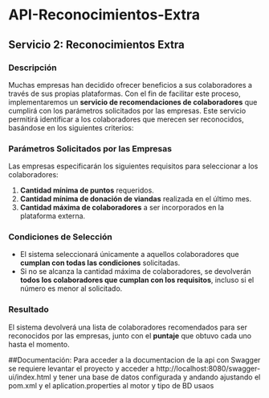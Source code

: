 # API-Reconocimientos-Extra

## **Servicio 2: Reconocimientos Extra**

### **Descripción**
Muchas empresas han decidido ofrecer beneficios a sus colaboradores a través de sus propias plataformas. Con el fin de facilitar este proceso, implementaremos un **servicio de recomendaciones de colaboradores** que cumplirá con los parámetros solicitados por las empresas. Este servicio permitirá identificar a los colaboradores que merecen ser reconocidos, basándose en los siguientes criterios:

### **Parámetros Solicitados por las Empresas**
Las empresas especificarán los siguientes requisitos para seleccionar a los colaboradores:

1. **Cantidad mínima de puntos** requeridos.
2. **Cantidad mínima de donación de viandas** realizada en el último mes.
3. **Cantidad máxima de colaboradores** a ser incorporados en la plataforma externa.

### **Condiciones de Selección**
- El sistema seleccionará únicamente a aquellos colaboradores que **cumplan con todas las condiciones** solicitadas.
- Si no se alcanza la cantidad máxima de colaboradores, se devolverán **todos los colaboradores que cumplan con los requisitos**, incluso si el número es menor al solicitado.

### **Resultado**
El sistema devolverá una lista de colaboradores recomendados para ser reconocidos por las empresas, junto con el **puntaje** que obtuvo cada uno hasta el momento.

##Documentación:
Para acceder a la documentacion de la api con Swagger se requiere levantar el proyecto y acceder a http://localhost:8080/swagger-ui/index.html
y tener una base de datos configurada y andando ajustando el pom.xml y el aplication.properties al motor y tipo de BD usaos
